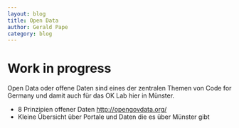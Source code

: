 ```yaml
---
layout: blog
title: Open Data
author: Gerald Pape
category: blog
---
```

# Work in progress
Open Data oder offene Daten sind eines der zentralen Themen von Code for Germany und damit auch für das OK Lab hier in Münster.

- 8 Prinzipien offener Daten  http://opengovdata.org/
- Kleine Übersicht über Portale und Daten die es über Münster gibt
